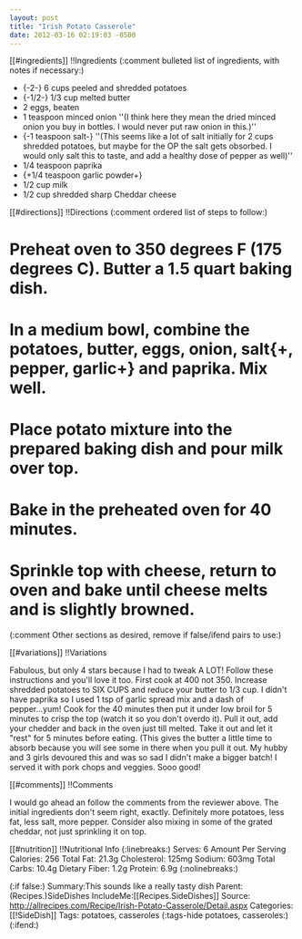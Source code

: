 ```yaml
---
layout: post
title: "Irish Potato Casserole"
date: 2012-03-16 02:19:03 -0500
---
```

[[#ingredients]]
!!Ingredients
(:comment bulleted list of ingredients, with notes if necessary:)
* {-2-} 6 cups peeled and shredded potatoes
* {-1/2-} 1/3 cup melted butter
* 2 eggs, beaten
* 1 teaspoon minced onion ''(I think here they mean the dried minced onion you buy in bottles. I would never put raw onion in this.)''
* {-1 teaspoon salt-} ''(This seems like a lot of salt initially for 2 cups shredded potatoes, but maybe for the OP the salt gets obsorbed. I would only salt this to taste, and add a healthy dose of pepper as well)''
* 1/4 teaspoon paprika
* {+1/4 teaspoon garlic powder+}
* 1/2 cup milk
* 1/2 cup shredded sharp Cheddar cheese


[[#directions]]
!!Directions
(:comment ordered list of steps to follow:)

# Preheat oven to 350 degrees F (175 degrees C). Butter a 1.5 quart baking dish.

# In a medium bowl, combine the potatoes, butter, eggs, onion, salt{+, pepper, garlic+} and paprika. Mix well.

# Place potato mixture into the prepared baking dish and pour milk over top.

# Bake in the preheated oven for 40 minutes.

# Sprinkle top with cheese, return to oven and bake until cheese melts and is slightly browned.

(:comment Other sections as desired, remove if false/ifend pairs  to use:)

[[#variations]]
!!Variations

Fabulous, but only 4 stars because I had to tweak A LOT! Follow these instructions and you'll love it too. First cook at 400 not 350. Increase shredded potatoes to SIX CUPS and reduce your butter to 1/3 cup. I didn't have paprika so I used 1 tsp of garlic spread mix and a dash of pepper...yum! Cook for the 40 minutes then put it under low broil for 5 minutes to crisp the top (watch it so you don't overdo it). Pull it out, add your chedder and back in the oven just till melted. Take it out and let it "rest" for 5 minutes before eating. (This gives the butter a little time to absorb because you will see some in there when you pull it out. My hubby and 3 girls devoured this and was so sad I didn't make a bigger batch! I served it with pork chops and veggies. Sooo good!

[[#comments]]
!!Comments

I would go ahead an follow the comments from the reviewer above. The initial ingredients don't seem right, exactly. Definitely more potatoes, less fat, less salt, more pepper. Consider also mixing in some of the grated cheddar, not just sprinkling it on top.

[[#nutrition]]
!!Nutritional Info
(:linebreaks:)
Serves: 6
Amount Per Serving
Calories: 256
Total Fat: 21.3g
Cholesterol: 125mg
Sodium: 603mg
Total Carbs: 10.4g
Dietary Fiber: 1.2g
Protein: 6.9g
(:nolinebreaks:)

(:if false:)
Summary:This sounds like a really tasty dish
Parent:(Recipes.)SideDishes
IncludeMe:[[Recipes.SideDishes]]
Source: http://allrecipes.com/Recipe/Irish-Potato-Casserole/Detail.aspx
Categories:[[!SideDish]]
Tags: potatoes, casseroles
(:tags-hide  potatoes, casseroles:)
(:ifend:)


